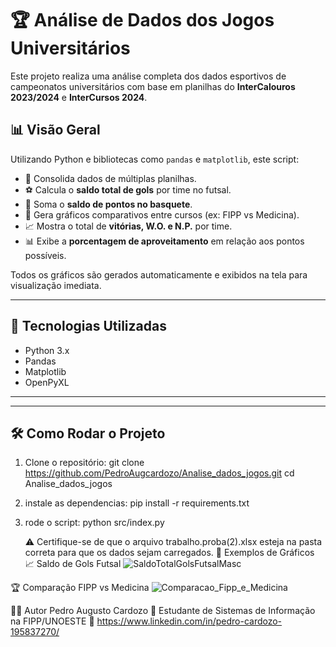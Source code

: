 # 🏆 Análise de Dados dos Jogos Universitários

Este projeto realiza uma análise completa dos dados esportivos de campeonatos universitários com base em planilhas do **InterCalouros 2023/2024** e **InterCursos 2024**.

## 📊 Visão Geral

Utilizando Python e bibliotecas como `pandas` e `matplotlib`, este script:

- 🔢 Consolida dados de múltiplas planilhas.
- ⚽ Calcula o **saldo total de gols** por time no futsal.
- 🏀 Soma o **saldo de pontos no basquete**.
- 🏅 Gera gráficos comparativos entre cursos (ex: FIPP vs Medicina).
- 📈 Mostra o total de **vitórias, W.O. e N.P.** por time.
- 📊 Exibe a **porcentagem de aproveitamento** em relação aos pontos possíveis.
  
Todos os gráficos são gerados automaticamente e exibidos na tela para visualização imediata.

---

## 🧠 Tecnologias Utilizadas

- Python 3.x
- Pandas
- Matplotlib
- OpenPyXL

---


---

## 🛠️ Como Rodar o Projeto

1. Clone o repositório:
   git clone https://github.com/PedroAugcardozo/Analise_dados_jogos.git
   cd Analise_dados_jogos
   
2. instale as dependencias:
  pip install -r requirements.txt
3. rode o script:
   python src/index.py


   ⚠️ Certifique-se de que o arquivo trabalho.proba(2).xlsx esteja na pasta correta para que os dados sejam carregados.
   📌 Exemplos de Gráficos
📈 Saldo de Gols Futsal
![SaldoTotalGolsFutsalMasc](https://github.com/user-attachments/assets/924b4c8e-95bb-4fae-a112-3b88513b620f)

🏆 Comparação FIPP vs Medicina
![Comparacao_Fipp_e_Medicina](https://github.com/user-attachments/assets/fc36bff9-ffc5-445f-8115-ecd6cf983e65)


👨‍💻 Autor
Pedro Augusto Cardozo
📘 Estudante de Sistemas de Informação na FIPP/UNOESTE
🔗 https://www.linkedin.com/in/pedro-cardozo-195837270/
